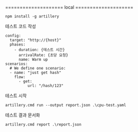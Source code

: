 ==================== local ==================== 
 
    npm install -g artillery
    
테스트 코드 작성

    config:
      target: "http://{host}"
      phases:
        - duration: {테스트 시간}
          arrivalRate: {초당 요청}
          name: Warm up
    scenarios:
      # We define one scenario:
      - name: "just get hash"
        flow:
          - get:
              url: "/hash/123"
              

테스트 시작

    artillery.cmd run --output report.json .\cpu-test.yaml
    
테스트 결과 문서화

    artillery.cmd report .\report.json